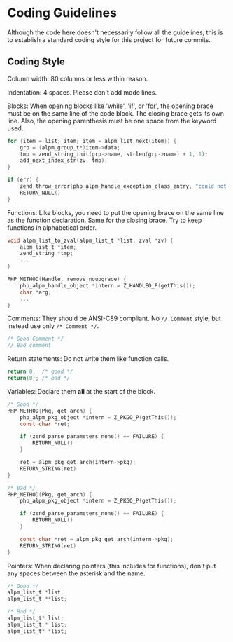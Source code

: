 Coding Guidelines
=================

Although the code here doesn't necessarily follow all the guidelines, this is to establish a standard coding style for this project for future commits.

Coding Style
------------

Column width: 80 columns or less within reason.

Indentation: 4 spaces.
Please don't add mode lines.

Blocks: When opening blocks like 'while', 'if', or 'for', the opening brace must be on the same line of the code block. The closing brace gets its own line. Also, the opening parenthesis must be one space from the keyword used.

```C
for (item = list; item; item = alpm_list_next(item)) {
    grp = (alpm_group_t*)item->data;
    tmp = zend_string_init(grp->name, strlen(grp->name) + 1, 1);
    add_next_index_str(zv, tmp);
}

if (err) {
    zend_throw_error(php_alpm_handle_exception_class_entry, "could not set checkspace", 0);
    RETURN_NULL()
}
```

Functions: Like blocks, you need to put the opening brace on the same line as the function declaration. Same for the closing brace. Try to keep functions in alphabetical order.

```C
void alpm_list_to_zval(alpm_list_t *list, zval *zv) {
    alpm_list_t *item;
    zend_string *tmp;
    ...
}

PHP_METHOD(Handle, remove_noupgrade) {
    php_alpm_handle_object *intern = Z_HANDLEO_P(getThis());
    char *arg;
    ...
}
```

Comments: They should be ANSI-C89 compliant. No `// Comment` style, but instead use only `/* Comment */`. 

```C
/* Good Comment */
// Bad comment
```

Return statements: Do not write them like function calls.

```C
return 0;  /* good */
return(0); /* bad */
```

Variables: Declare them __all__ at the start of the block.

```C
/* Good */
PHP_METHOD(Pkg, get_arch) {
    php_alpm_pkg_object *intern = Z_PKGO_P(getThis());
    const char *ret;

    if (zend_parse_parameters_none() == FAILURE) {
        RETURN_NULL()
    }

    ret = alpm_pkg_get_arch(intern->pkg);
    RETURN_STRING(ret)
}

/* Bad */
PHP_METHOD(Pkg, get_arch) {
    php_alpm_pkg_object *intern = Z_PKGO_P(getThis());

    if (zend_parse_parameters_none() == FAILURE) {
        RETURN_NULL()
    }

    const char *ret = alpm_pkg_get_arch(intern->pkg);
    RETURN_STRING(ret)
}
```

Pointers: When declaring pointers (this includes for functions), don't put any spaces between the asterisk and the name.

```C
/* Good */
alpm_list_t *list;
alpm_list_t **list;

/* Bad */
alpm_list_t* list;
alpm_list_t * list;
alpm_list_t* *list;
```
